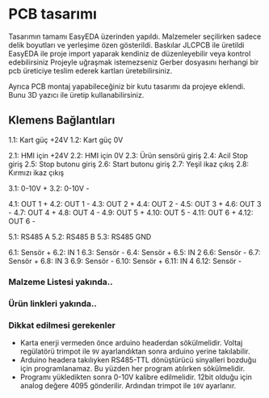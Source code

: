 # PCB tasarımı
Tasarımın tamamı EasyEDA üzerinden yapıldı.
Malzemeler seçilirken sadece delik boyutları ve yerleşime özen gösterildi.
Baskılar JLCPCB ile üretildi
EasyEDA ile proje import yaparak kendiniz de düzenleyebilir veya kontrol edebilirsiniz
Projeyle uğraşmak istemezseniz Gerber dosyasını herhangi bir pcb üreticiye teslim ederek kartları üretebilirsiniz.

Ayrıca PCB montaj yapabileceğiniz bir kutu tasarımı da projeye eklendi. Bunu 3D yazıcı ile üretip kullanabilirsiniz.

## Klemens Bağlantıları
1.1: Kart güç +24V
1.2: Kart güç 0V

2.1: HMI için +24V
2.2: HMI için 0V
2.3: Ürün sensörü giriş
2.4: Acil Stop giriş
2.5: Stop butonu giriş
2.6: Start butonu giriş
2.7: Yeşil ikaz çıkış
2.8: Kırmızı ikaz çıkış

3.1: 0-10V +
3.2: 0-10V -

4.1:  OUT 1 +
4.2:  OUT 1 -
4.3:  OUT 2 +
4.4:  OUT 2 -
4.5:  OUT 3 +
4.6:  OUT 3 -
4.7:  OUT 4 +
4.8:  OUT 4 -
4.9:  OUT 5 +
4.10: OUT 5 -
4.11: OUT 6 +
4.12: OUT 6 -

5.1: RS485 A
5.2: RS485 B
5.3: RS485 GND

6.1:  Sensör +
6.2:  IN 1
6.3:  Sensör -
6.4:  Sensör +
6.5:  IN 2
6.6:  Sensör -
6.7:  Sensör +
6.8:  IN 3
6.9:  Sensör -
6.10: Sensör +
6.11: IN 4
6.12: Sensör -

### Malzeme Listesi yakında..

### Ürün linkleri yakında..

### Dikkat edilmesi gerekenler
- Karta enerji vermeden önce arduino headerdan sökülmelidir. Voltaj regülatörü trimpot ile `9V` ayarlandıktan sonra arduino yerine takılabilir.
- Arduino headera takılıyken RS485-TTL dönüştürücü sinyalleri bozduğu için programlanamaz. Bu yüzden her program atılırken sökülmelidir.
- Programı yükledikten sonra 0-10V kalibre edilmelidir. 12bit olduğu için analog değere 4095 gönderilir. Ardından trimpot ile `10V` ayarlanır.
